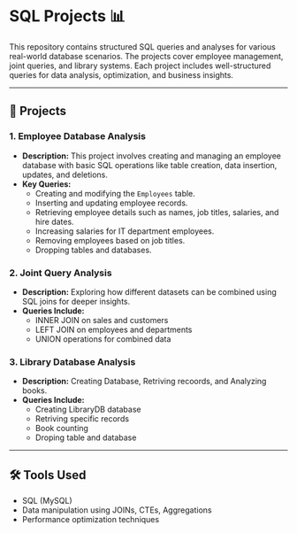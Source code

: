 # SQL Projects 📊

This repository contains structured SQL queries and analyses for various real-world database scenarios. The projects cover employee management, joint queries, and  library systems. Each project includes well-structured queries for data analysis, optimization, and business insights.

---

## 📂 Projects

### 1. Employee Database Analysis
- **Description:** This project involves creating and managing an employee database with basic SQL operations like table creation, data insertion, updates, and deletions.
- **Key Queries:**
  - Creating and modifying the `Employees` table.
  - Inserting and updating employee records.
  - Retrieving employee details such as names, job titles, salaries, and hire dates.
  - Increasing salaries for IT department employees.
  - Removing employees based on job titles.
  - Dropping tables and databases.


### 2. Joint Query Analysis
- **Description:** Exploring how different datasets can be combined using SQL joins for deeper insights.
- **Queries Include:** 
  - INNER JOIN on sales and customers
  - LEFT JOIN on employees and departments
  - UNION operations for combined data

### 3. Library Database Analysis
- **Description:** Creating Database, Retriving recoords, and Analyzing books.
- **Queries Include:** 
  - Creating LibraryDB database
  - Retriving specific records
  - Book counting
  - Droping table and database
---

## 🛠 Tools Used
- SQL (MySQL)
- Data manipulation using JOINs, CTEs, Aggregations
- Performance optimization techniques

